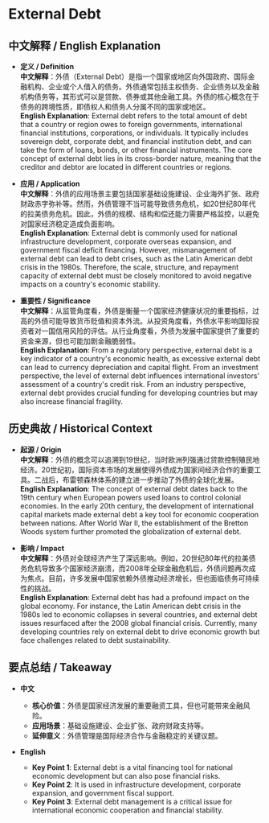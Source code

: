 # External Debt

## 中文解释 / English Explanation

* **定义 / Definition**  
  **中文解释**：外债（External Debt）是指一个国家或地区向外国政府、国际金融机构、企业或个人借入的债务。外债通常包括主权债务、企业债务以及金融机构债务等，其形式可以是贷款、债券或其他金融工具。外债的核心概念在于债务的跨境性质，即债权人和债务人分属不同的国家或地区。  
  **English Explanation**: External debt refers to the total amount of debt that a country or region owes to foreign governments, international financial institutions, corporations, or individuals. It typically includes sovereign debt, corporate debt, and financial institution debt, and can take the form of loans, bonds, or other financial instruments. The core concept of external debt lies in its cross-border nature, meaning that the creditor and debtor are located in different countries or regions.

* **应用 / Application**  
  **中文解释**：外债的应用场景主要包括国家基础设施建设、企业海外扩张、政府财政赤字弥补等。然而，外债管理不当可能导致债务危机，如20世纪80年代的拉美债务危机。因此，外债的规模、结构和偿还能力需要严格监控，以避免对国家经济稳定造成负面影响。  
  **English Explanation**: External debt is commonly used for national infrastructure development, corporate overseas expansion, and government fiscal deficit financing. However, mismanagement of external debt can lead to debt crises, such as the Latin American debt crisis in the 1980s. Therefore, the scale, structure, and repayment capacity of external debt must be closely monitored to avoid negative impacts on a country's economic stability.

* **重要性 / Significance**  
  **中文解释**：从监管角度看，外债是衡量一个国家经济健康状况的重要指标，过高的外债可能导致货币贬值和资本外流。从投资角度看，外债水平影响国际投资者对一国信用风险的评估。从行业角度看，外债为发展中国家提供了重要的资金来源，但也可能加剧金融脆弱性。  
  **English Explanation**: From a regulatory perspective, external debt is a key indicator of a country's economic health, as excessive external debt can lead to currency depreciation and capital flight. From an investment perspective, the level of external debt influences international investors' assessment of a country's credit risk. From an industry perspective, external debt provides crucial funding for developing countries but may also increase financial fragility.

## 历史典故 / Historical Context

* **起源 / Origin**  
  **中文解释**：外债的概念可以追溯到19世纪，当时欧洲列强通过贷款控制殖民地经济。20世纪初，国际资本市场的发展使得外债成为国家间经济合作的重要工具。二战后，布雷顿森林体系的建立进一步推动了外债的全球化发展。  
  **English Explanation**: The concept of external debt dates back to the 19th century when European powers used loans to control colonial economies. In the early 20th century, the development of international capital markets made external debt a key tool for economic cooperation between nations. After World War II, the establishment of the Bretton Woods system further promoted the globalization of external debt.

* **影响 / Impact**  
  **中文解释**：外债对全球经济产生了深远影响。例如，20世纪80年代的拉美债务危机导致多个国家经济崩溃，而2008年全球金融危机后，外债问题再次成为焦点。目前，许多发展中国家依赖外债推动经济增长，但也面临债务可持续性的挑战。  
  **English Explanation**: External debt has had a profound impact on the global economy. For instance, the Latin American debt crisis in the 1980s led to economic collapses in several countries, and external debt issues resurfaced after the 2008 global financial crisis. Currently, many developing countries rely on external debt to drive economic growth but face challenges related to debt sustainability.

## 要点总结 / Takeaway

* **中文**  
  - **核心价值**：外债是国家经济发展的重要融资工具，但也可能带来金融风险。  
  - **应用场景**：基础设施建设、企业扩张、政府财政支持等。  
  - **延伸意义**：外债管理是国际经济合作与金融稳定的关键议题。

* **English**  
  - **Key Point 1**: External debt is a vital financing tool for national economic development but can also pose financial risks.  
  - **Key Point 2**: It is used in infrastructure development, corporate expansion, and government fiscal support.  
  - **Key Point 3**: External debt management is a critical issue for international economic cooperation and financial stability.